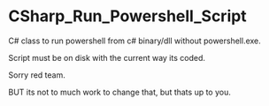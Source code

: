 # CSharp_Run_Powershell_Script
C# class to run powershell from c# binary/dll without powershell.exe. 

Script must be on disk with the current way its coded.

Sorry red team. 

BUT its not to much work to change that, but thats up to you.
